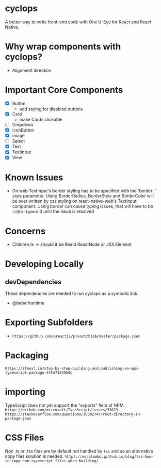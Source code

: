 # cyclops

A better way to write front-end code with One U-Eye for React and React Native.

# Why wrap components with cyclops?

-   Alignment direction

# Important Core Components

-   [x] Button
    -   add styling for disabled buttons
-   [x] Card
    -   make Cards clickable
-   [ ] Dropdown
-   [x] IconButton
-   [x] Image
-   [ ] Select
-   [x] Text
-   [x] TextInput
-   [x] View

# Known Issues

-   On web TextInput's border styling has to be specified with the 'border: ' style parameter. Using BorderRadius, BorderStyle and BorderColor will be over written by css styling on react-native-web's TextInput component. Using border can cause typing issues, that will have to be `//@ts-ignore`'d until the issue is resolved

# Concerns

-   Children.ts -> should it be React.ReactNode or JSX.Element

# Developing Locally

## devDependencies

These dependencies are needed to run cyclops as a symbolic link.

-   @babel/runtime

# Exporting Subfolders

-   `https://github.com/preactjs/preact/blob/master/package.json`

# Packaging

`https://itnext.io/step-by-step-building-and-publishing-an-npm-typescript-package-44fe7164964c`

# importing

TypeScript does not yet support the "exports" field of NPM.
`https://github.com/microsoft/TypeScript/issues/33079`
`https://stackoverflow.com/questions/30302747/root-directory-in-package-json`

# CSS Files

Non .ts or .tsx files are by default not handled by `tsc` and so an alternative copy files solution is needed.
`https://vccolombo.github.io/blog/tsc-how-to-copy-non-typescript-files-when-building/`

